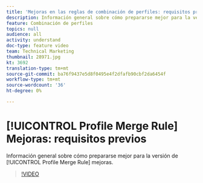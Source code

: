 ```yaml
---
title: 'Mejoras en las reglas de combinación de perfiles: requisitos previos'
description: Información general sobre cómo prepararse mejor para la versión de las mejoras de las reglas de combinación de Perfiles.
feature: Combinación de perfiles
topics: null
audience: all
activity: understand
doc-type: feature video
team: Technical Marketing
thumbnail: 28971.jpg
kt: 3692
translation-type: tm+mt
source-git-commit: ba76f9437e5d8f0495e4f2dfafb90cbf2da6454f
workflow-type: tm+mt
source-wordcount: '36'
ht-degree: 0%

---
```



# [!UICONTROL Profile Merge Rule] Mejoras: requisitos previos

Información general sobre cómo prepararse mejor para la versión de [!UICONTROL Profile Merge Rule] mejoras.

>[!VIDEO](https://video.tv.adobe.com/v/28971/?quality=12)
